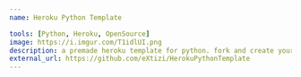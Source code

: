 ```yaml
---
name: Heroku Python Template

tools: [Python, Heroku, OpenSource]
image: https://i.imgur.com/T1idlUI.png
description: a premade heroku template for python. fork and create your bot.py
external_url: https://github.com/eXtizi/HerokuPythonTemplate
---
```

